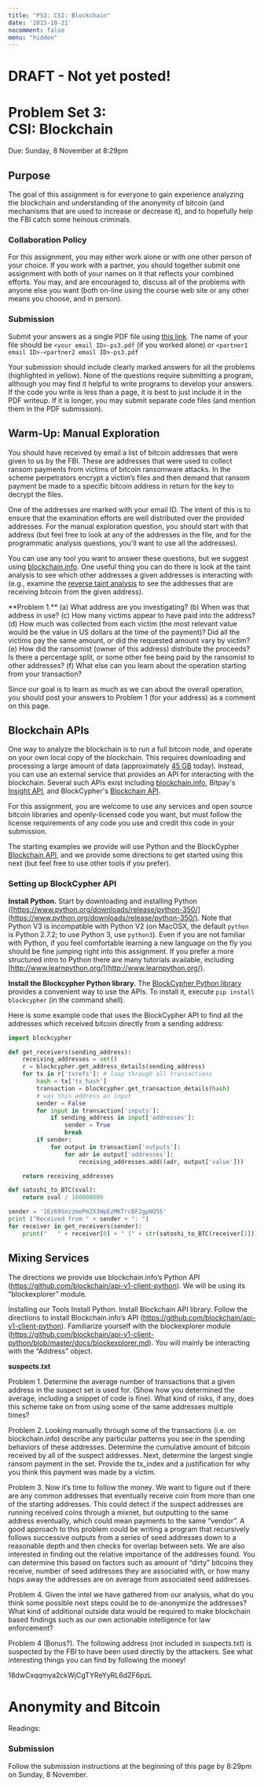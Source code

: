 ```yaml
---
title: "PS3: CSI: Blockchain"
date: '2015-10-21'
nocomment: false
menu: "hidden"
---
```


# DRAFT - Not yet posted!


# Problem Set 3:<br> CSI: Blockchain

   <div class="due">
Due: Sunday, 8 November at 8:29pm
   </div>

## Purpose

The goal of this assignment is for everyone to gain experience analyzing
the blockchain and understanding of the anonymity of bitcoin (and
mechanisms that are used to increase or decrease it), and to hopefully
help the FBI catch some heinous criminals.

<!--more-->

### Collaboration Policy

For this assignment, you may either work alone or with one other person
of your choice.  If you work with a partner, you should together submit
one assignment with both of your names on it that reflects your combined
efforts.  You may, and are encouraged to, discuss all of the problems
with anyone else you want (both on-line using the course web site or any
other means you choose, and in person).

### Submission

Submit your answers as a single PDF file using [this
link](https://www.dropbox.com/request/oar0AQeg4SJRNtdHbcSS).  The name
of your file should be `<your email ID>-ps3.pdf` (if you worked alone)
or `<partner1 email ID>-<partner2 email ID>-ps3.pdf`

Your submission should include clearly marked answers for all the
problems (highlighted in yellow).  None of the questions require
submitting a program, although you may find it helpful to write programs
to develop your answers.  If the code you write is less than a page, it
is best to just include it in the PDF writeup.  If it is longer, you may
submit separate code files (and mention them in the PDF submission).

## Warm-Up: Manual Exploration

You should have received by email a list of bitcoin addresses that were
given to us by the FBI.  These are addresses that were used to collect
ransom payments from victims of bitcoin ransomware attacks.  In the
scheme perpetrators encrypt a victim’s files and then demand that ransom
payment be made to a specific bitcoin address in return for the key to
decrypt the files.  

One of the addresses are marked with your email ID.  The intent of this
is to ensure that the examination efforts are well distributed over the
provided addresses.  For the manual exploration question, you should
start with that address (but feel free to look at any of the addresses
in the file, and for the programmatic analysis questions, you'll want to
use all the addresses).

You can use any tool you want to answer these questions, but we suggest
using [blockchain.info](http://blockchain.info).  One useful thing you
can do there is look at the taint analysis to see which other addresses
a given addresses is interacting with (e.g., examine the [reverse taint
analysis](https://blockchain.info/taint/14TCv5MKcyYCM3qij36x8xrKvKHHY1NXmq?reversed=true)
to see the addresses that are receiving bitcoin from the given address).

   <div class="problem"> 
**Problem 1.** 
(a) What address are you investigating?  
(b) When was that address in use?
(c) How many victims appear to have paid into the address?   
(d) How much was collected from each victim (the most relevant value would be the value in US dollars at the time of the payment)?  Did all the victims pay the same amount, or did the requested amount vary by victim?  
(e) How did the ransomist (owner of this address) distribute the proceeds?  Is there a percentage split, or some other fee being paid by the ransomist to other addresses?  
(f) What else can you learn about the operation starting from your transaction?
   </div>

Since our goal is to learn as much as we can about the overall
operation, you should post your answers to Problem 1 (for your address)
as a comment on this page.

## Blockchain APIs

One way to analyze the blockchain is to run a full bitcoin node, and
operate on your own local copy of the blockchain.  This requires
downloading and processing a large amount of data (approximately [45
GB](https://blockchain.info/charts/blocks-size) today).  Instead, you
can use an external service that provides an API for interacting with
the blockchain.  Several such APIs exist including
[blockchain.info](https://blockchain.info/api), Bitpay's [Insight
API](https://insight.is/), and BlockCypher's [Blockchain
API](http://dev.blockcypher.com/).  

For this assignment, you are welcome to use any services and open source
bitcoin libraries and openly-licensed code you want, but must follow the
license requirements of any code you use and credit this code in your
submission.  

The starting examples we provide will use Python and the BlockCypher
[Blockchain API](http://dev.blockcypher.com/), and we provide some
directions to get started using this next (but feel free to use other
tools if you prefer).

### Setting up BlockCypher API

**Install Python.** Start by downloading and installing Python
  ([https://www.python.org/downloads/release/python-350/](https://www.python.org/downloads/release/python-350/).
  Note that Python V3 is incompatible with Python V2 (on MacOSX, the
  default `python` is Python 2.7.2; to use Python 3, use `python3`).
  Even if you are not familiar with Python, if you feel comfortable
  learning a new language on the fly you should be fine jumping right
  into this assignment. If you prefer a more structured intro to Python
  there are many tutorials available, including
  [http://www.learnpython.org/](http://www.learnpython.org/).

**Install the Blockcypher Python library.** The [BlockCypher Python
  library](https://github.com/blockcypher/blockcypher-python) provides a
  convenient way to use the APIs.  To install it, execute `pip install
  blockcypher` (in the command shell).

Here is some example code that uses the BlockCypher API to find all the
addresses which received bitcoin directly from a sending address:

```Python
import blockcypher

def get_receivers(sending_address):
    receiving_addresses = set()
    r = blockcypher.get_address_details(sending_address)
    for tx in r['txrefs']: # loop through all transactions
        hash = tx['tx_hash']
        transaction = blockcypher.get_transaction_details(hash)
        # was this address an input
        sender = False
        for input in transaction['inputs']:
            if sending_address in input['addresses']:
                sender = True
                break
        if sender:
            for output in transaction['outputs']:
                for adr in output['addresses']:
                    receiving_addresses.add((adr, output['value']))

    return receiving_addresses

def satoshi_to_BTC(sval):
    return sval / 100000000

sender = '1Ez69SnzzmePmZX3WpEzMKTrcBF2gpNQ55'
print ("Received from " + sender + ": ")
for receiver in get_receivers(sender):
    print("   " + receiver[0] + " (" + str(satoshi_to_BTC(receiver[1])) + " BTC)")
```




## Mixing Services






The directions we provide use blockchain.info’s Python API (https://github.com/blockchain/api-v1-client-python). We will be using its “blockexplorer” module. 


Installing our Tools
Install Python. 
Install Blockchain API library. Follow the directions to install Blockchain.info’s API (https://github.com/blockchain/api-v1-client-python). Familiarize yourself with the blockexplorer module (https://github.com/blockchain/api-v1-client-python/blob/master/docs/blockexplorer.md). You will mainly be interacting with the “Address” object.

**suspects.txt**

Problem 1. Determine the average number of transactions that a given address in the suspect set is used for. (Show how you determined the average, including a snippet of code is fine). What kind of risks, if any, does this scheme take on from using some of the same addresses multiple times? 

Problem 2. Looking manually through some of the transactions (i.e. on blockchain.info) describe any particular patterns you see in the spending behaviors of these addresses. Determine the cumulative amount of bitcoin received by all of the suspect addresses. Next, determine the largest single ransom payment in the set. Provide the tx_index and a justification for why you think this payment was made by a victim.

Problem 3. Now it’s time to follow the money. We want to figure out if there are any common addresses that eventually receive coin from more than one of the starting addresses. This could detect if the suspect addresses are running received coins through a mixnet, but outputting to the same address eventually, which could mean payments to the same “vendor”. A good approach to this problem could be writing a program that recursively follows successive outputs from a series of seed addresses down to a reasonable depth and then checks for overlap between sets. We are also interested in finding out the relative importance of the addresses found. You can determine this based on factors such as amount of “dirty” bitcoins they receive, number of seed addresses they are associated with, or how many hops away the addresses are on average from associated seed addresses.

Problem 4. Given the intel we have gathered from our analysis, what do you think some possible next steps could be to de-anonymize the addresses? What kind of additional outside data would be required to make blockchain based findings such as our own actionable intelligence for law enforcement?

Problem 4 (Bonus?). The following address (not included in suspects.txt) is suspected by the FBI to have been used directly by the attackers. See what interesting things you can find by following the money! 

18dwCxqqmya2ckWjCgTYReYyRL6dZF6pzL





# Anonymity and Bitcoin

Readings:



  
### Submission

Follow the submission instructions at the beginning of this page by
8:29pm on Sunday, 8 November.

